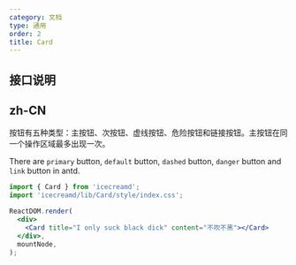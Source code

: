 ```yaml
---
category: 文档
type: 通用
order: 2
title: Card
---
```


## 接口说明

## zh-CN

按钮有五种类型：主按钮、次按钮、虚线按钮、危险按钮和链接按钮。主按钮在同一个操作区域最多出现一次。



There are `primary` button, `default` button, `dashed` button, `danger` button and `link` button in antd.

```jsx
import { Card } from 'icecreamd';
import 'icecreamd/lib/Card/style/index.css';

ReactDOM.render(
  <div>
    <Card title="I only suck black dick" content="不吹不黑"></Card>
  </div>,
  mountNode,
);
```